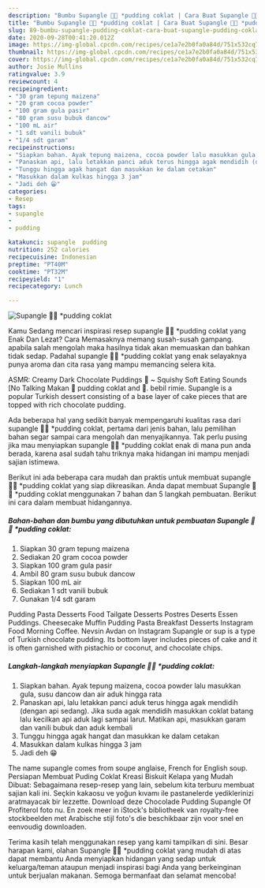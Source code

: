 ```yaml
---
description: "Bumbu Supangle 🍮🍫 *pudding coklat | Cara Buat Supangle 🍮🍫 *pudding coklat Yang Sempurna"
title: "Bumbu Supangle 🍮🍫 *pudding coklat | Cara Buat Supangle 🍮🍫 *pudding coklat Yang Sempurna"
slug: 89-bumbu-supangle-pudding-coklat-cara-buat-supangle-pudding-coklat-yang-sempurna
date: 2020-09-28T00:41:20.012Z
image: https://img-global.cpcdn.com/recipes/ce1a7e2b0fa0a84d/751x532cq70/supangle-🍮🍫-pudding-coklat-foto-resep-utama.jpg
thumbnail: https://img-global.cpcdn.com/recipes/ce1a7e2b0fa0a84d/751x532cq70/supangle-🍮🍫-pudding-coklat-foto-resep-utama.jpg
cover: https://img-global.cpcdn.com/recipes/ce1a7e2b0fa0a84d/751x532cq70/supangle-🍮🍫-pudding-coklat-foto-resep-utama.jpg
author: Josie Mullins
ratingvalue: 3.9
reviewcount: 4
recipeingredient:
- "30 gram tepung maizena"
- "20 gram cocoa powder"
- "100 gram gula pasir"
- "80 gram susu bubuk dancow"
- "100 mL air"
- "1 sdt vanili bubuk"
- "1/4 sdt garam"
recipeinstructions:
- "Siapkan bahan. Ayak tepung maizena, cocoa powder lalu masukkan gula, susu dancow dan air aduk hingga rata"
- "Panaskan api, lalu letakkan panci aduk terus hingga agak mendidih (dengan api sedang). Jika suda agak mendidih masukkan coklat batang lalu kecilkan api aduk lagi sampai larut. Matikan api, masukkan garam dan vanili bubuk dan aduk kembali"
- "Tunggu hingga agak hangat dan masukkan ke dalam cetakan"
- "Masukkan dalam kulkas hingga 3 jam"
- "Jadi deh 😁"
categories:
- Resep
tags:
- supangle
- 
- pudding

katakunci: supangle  pudding 
nutrition: 252 calories
recipecuisine: Indonesian
preptime: "PT40M"
cooktime: "PT32M"
recipeyield: "1"
recipecategory: Lunch

---
```



![Supangle 🍮🍫 *pudding coklat](https://img-global.cpcdn.com/recipes/ce1a7e2b0fa0a84d/751x532cq70/supangle-🍮🍫-pudding-coklat-foto-resep-utama.jpg)

Kamu Sedang mencari inspirasi resep supangle 🍮🍫 *pudding coklat yang Enak Dan Lezat? Cara Memasaknya memang susah-susah gampang. apabila salah mengolah maka hasilnya tidak akan memuaskan dan bahkan tidak sedap. Padahal supangle 🍮🍫 *pudding coklat yang enak selayaknya punya aroma dan cita rasa yang mampu memancing selera kita.

ASMR: Creamy Dark Chocolate Puddings 🍫 ~ Squishy Soft Eating Sounds [No Talking Makan 🍮 pudding coklat and 🍓. bebil rimie. Supangle is a popular Turkish dessert consisting of a base layer of cake pieces that are topped with rich chocolate pudding.

Ada beberapa hal yang sedikit banyak mempengaruhi kualitas rasa dari supangle 🍮🍫 *pudding coklat, pertama dari jenis bahan, lalu pemilihan bahan segar sampai cara mengolah dan menyajikannya. Tak perlu pusing jika mau menyiapkan supangle 🍮🍫 *pudding coklat enak di mana pun anda berada, karena asal sudah tahu triknya maka hidangan ini mampu menjadi sajian istimewa.


Berikut ini ada beberapa cara mudah dan praktis untuk membuat supangle 🍮🍫 *pudding coklat yang siap dikreasikan. Anda dapat membuat Supangle 🍮🍫 *pudding coklat menggunakan 7 bahan dan 5 langkah pembuatan. Berikut ini cara dalam membuat hidangannya.

<!--inarticleads1-->

##### Bahan-bahan dan bumbu yang dibutuhkan untuk pembuatan Supangle 🍮🍫 *pudding coklat:

1. Siapkan 30 gram tepung maizena
1. Sediakan 20 gram cocoa powder
1. Siapkan 100 gram gula pasir
1. Ambil 80 gram susu bubuk dancow
1. Siapkan 100 mL air
1. Sediakan 1 sdt vanili bubuk
1. Gunakan 1/4 sdt garam


Pudding Pasta Desserts Food Tailgate Desserts Postres Deserts Essen Puddings. Cheesecake Muffin Pudding Pasta Breakfast Desserts Instagram Food Morning Coffee. Nevsin Avdan on Instagram Supangle or sup is a type of Turkish chocolate pudding. Its bottom layer includes pieces of cake and it is often garnished with pistachio or coconut, and chocolate chips. 

<!--inarticleads2-->

##### Langkah-langkah menyiapkan Supangle 🍮🍫 *pudding coklat:

1. Siapkan bahan. Ayak tepung maizena, cocoa powder lalu masukkan gula, susu dancow dan air aduk hingga rata
1. Panaskan api, lalu letakkan panci aduk terus hingga agak mendidih (dengan api sedang). Jika suda agak mendidih masukkan coklat batang lalu kecilkan api aduk lagi sampai larut. Matikan api, masukkan garam dan vanili bubuk dan aduk kembali
1. Tunggu hingga agak hangat dan masukkan ke dalam cetakan
1. Masukkan dalam kulkas hingga 3 jam
1. Jadi deh 😁


The name supangle comes from soupe anglaise, French for English soup. Persiapan Membuat Puding Coklat Kreasi Biskuit Kelapa yang Mudah Dibuat: Sebagaimana resep-resep yang lain, sebelum kita terburu membuat sajian kali ini. Seçkin kakaosu ve yoğun kıvamı ile pastanelerde yediklerinizi aratmayacak bir lezzette. Download deze Chocolade Pudding Supangle Of Profiterol foto nu. En zoek meer in iStock&#39;s bibliotheek van royalty-free stockbeelden met Arabische stijl foto&#39;s die beschikbaar zijn voor snel en eenvoudig downloaden. 

Terima kasih telah menggunakan resep yang kami tampilkan di sini. Besar harapan kami, olahan Supangle 🍮🍫 *pudding coklat yang mudah di atas dapat membantu Anda menyiapkan hidangan yang sedap untuk keluarga/teman ataupun menjadi inspirasi bagi Anda yang berkeinginan untuk berjualan makanan. Semoga bermanfaat dan selamat mencoba!
